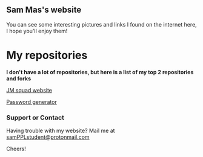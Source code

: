 ## Sam Mas's website

You can see some interesting pictures and links I found on the internet here, I hope you'll enjoy them!


# My repositories

**I don't have a lot of repositories, but here is a list of my top 2 repositories and forks**

[JM squad website](https://github.com/S8msGITcode/JM-squad/)

[Password generator](https://github.com/S8msGITcode/Simple-password-generator)

### Support or Contact

Having trouble with my website? Mail me at samPPLstudent@protonmail.com

Cheers!
